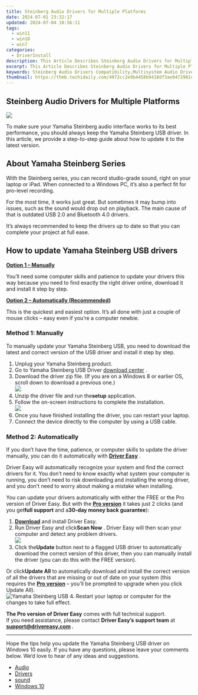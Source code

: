 ```yaml
---
title: Steinberg Audio Drivers for Multiple Platforms
date: 2024-07-01 23:32:17
updated: 2024-07-04 10:56:11
tags:
  - win11
  - win10
  - win7
categories:
  - DriverInstall
description: This Article Describes Steinberg Audio Drivers for Multiple Platforms
excerpt: This Article Describes Steinberg Audio Drivers for Multiple Platforms
keywords: Steinberg Audio Drivers Compatibility,Multisystem Audio Driver Software,Cross-Platform Audio Driver Suite,Professional Audio Drivers Steinberg,Integrated Sound Technology Steinberg,Steinberg Studio Drivers for Multiple Devices,Steinberg Audio Latency Reduction Tools
thumbnail: https://thmb.techidaily.com/4972cc2e9b4458b9418df3ae9472982c28de632e59f41f250c24ca99aa66f9c9.jpg
---
```


## Steinberg Audio Drivers for Multiple Platforms

![](https://images.drivereasy.com/wp-content/uploads/2021/01/Yamaha-Logo-1967-1200x576.jpg)

 To make sure your Yamaha Steinberg audio interface works to its best performance, you should always keep the Yamaha Steinberg USB driver. In this article, we provide a step-to-step guide about how to update it to the latest version.

## About Yamaha Steinberg Series

 With the Steinberg series, you can record studio-grade sound, right on your laptop or iPad. When connected to a Windows PC, it’s also a perfect fit for pro-level recording.

 For the most time, it works just great. But sometimes it may bump into issues, such as the sound would drop out on playback. The main cause of that is outdated USB 2.0 and Bluetooth 4.0 drivers.

 It’s always recommended to keep the drivers up to date so that you can complete your project at full ease.

## How to update Yamaha Steinberg USB drivers

[**Option 1 – Manually**](#method1)

 You’ll need some computer skills and patience to update your drivers this way because you need to find exactly the right driver online, download it and install it step by step.

[**Option 2 – Automatically (Recommended)**](#method2)

 This is the quickest and easiest option. It’s all done with just a couple of mouse clicks – easy even if you’re a computer newbie.

### Method 1: Manually

 To manually update your Yamaha Steinberg USB, you need to download the latest and correct version of the USB driver and install it step by step.

1. Unplug your Yamaha Steinberg product.
2. Go to Yamaha Steinberg USB Driver [download center](https://www.steinberg.net/en/support/downloads%5Fhardware/yamaha%5Fsteinberg%5Fusb%5Fdriver.html) .
3. Download the driver zip file. (If you are on a Windows 8 or earlier OS, scroll down to download a previous one.)  
![](https://images.drivereasy.com/wp-content/uploads/2021/01/windows-10-64-bit.jpg)
4. Unzip the driver file and run the**setup** application.
5. Follow the on-screen instructions to complete the installation.  
![](https://images.drivereasy.com/wp-content/uploads/2021/01/next.jpg)
6. Once you have finished installing the driver, you can restart your laptop.
7. Connect the device directly to the computer by using a USB cable.

### Method 2: Automatically

 If you don’t have the time, patience, or computer skills to update the driver manually, you can do it automatically with **[Driver Easy](https://tools.techidaily.com/drivereasy/download/)**  .

 Driver Easy will automatically recognize your system and find the correct drivers for it. You don’t need to know exactly what system your computer is running, you don’t need to risk downloading and installing the wrong driver, and you don’t need to worry about making a mistake when installing.

 You can update your drivers automatically with either the FREE or the Pro version of Driver Easy. But with the [**Pro version**](https://tools.techidaily.com/drivereasy/download/) it takes just 2 clicks (and you get**full support** and a**30-day money back guarantee**):

1. **[Download](https://tools.techidaily.com/drivereasy/download/)**  and install Driver Easy.
2. Run Driver Easy and click**Scan Now** . Driver Easy will then scan your computer and detect any problem drivers.  
![](https://images.drivereasy.com/wp-content/uploads/2020/12/Scan-now-1.jpg)
3. Click the**Update** button next to a flagged USB driver to automatically download the correct version of this driver, then you can manually install the driver (you can do this with the FREE version).  

 Or click**Update All** to automatically download and install the correct version of all the drivers that are missing or out of date on your system (this requires the **[Pro version](https://tools.techidaily.com/drivereasy/download/)**  – you’ll be prompted to upgrade when you click Update All).  
![Yamaha Steinberg USB](https://images.drivereasy.com/wp-content/uploads/2021/01/usb.jpg)
4. Restart your laptop or computer for the changes to take full effect.

**The Pro version of Driver Easy** comes with full technical support.  
 If you need assistance, please contact **Driver Easy’s support team** at **[support@drivereasy.com](mailto:support@drivereasy.com) .**

---

 Hope the tips help you update the Yamaha Steinberg USB driver on Windows 10 easily. If you have any questions, please leave your comments below. We’d love to hear of any ideas and suggestions.

* [Audio](https://store.drivereasy.com/order/cart.php?PRODS=4731822&QTY=1&AFFILIATE=108875)
* [Drivers](https://tools.techidaily.com/drivereasy/download/)
* [sound](https://store.drivereasy.com/order/cart.php?PRODS=4731822&QTY=1&AFFILIATE=108875)
* [Windows 10](https://tools.techidaily.com/drivereasy/download/)

<ins class="adsbygoogle"
     style="display:block"
     data-ad-format="autorelaxed"
     data-ad-client="ca-pub-7571918770474297"
     data-ad-slot="1223367746"></ins>



<ins class="adsbygoogle"
     style="display:block"
     data-ad-client="ca-pub-7571918770474297"
     data-ad-slot="8358498916"
     data-ad-format="auto"
     data-full-width-responsive="true"></ins>
